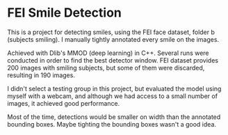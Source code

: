 # FEI Smile Detection

This is a project for detecting smiles, using the FEI face dataset, folder b (subjects smiling). I manually tightly annotated every smile on the images.

Achieved with Dlib's MMOD (deep learning) in C++. Several runs were conducted in order to find the best detector window.
FEI dataset provides 200 images with smiling subjects, but some of them were discarded, resulting in 190 images.

I didn't select a testing group in this project, but evaluated the model using myself with a webcam, and although we had access to a small number of images, it achieved good performance.

Most of the time, detections would be smaller on width than the annotated bounding boxes. Maybe tighting the bounding boxes wasn't a good idea.